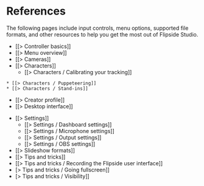 # References

The following pages include input controls, menu options, supported file formats, and other resources to help you get the most out of Flipside Studio.

* [[> Controller basics]]
* [[> Menu overview]]
* [[> Cameras]]
* [[> Characters]]
    * [[> Characters / Calibrating your tracking]]
<!-- * [[> Characters / Full-body tracking]] -->
    * [[> Characters / Puppeteering]]
    * [[> Characters / Stand-ins]]
* [[> Creator profile]]
* [[> Desktop interface]]
<!--   * [[> Desktop interface / Take editor]]
  * [[> Desktop interface / Video renderer]]
* [[> Exports]]
  * [[> Exports / Motion capture exports]]
  * [[> Exports / Video exports]]
  * [[> Exports / Audio exports]] -->
* [[> Settings]]
  * [[> Settings / Dashboard settings]]
  * [[> Settings / Microphone settings]]
  * [[> Settings / Output settings]]
  * [[> Settings / OBS settings]]
* [[> Slideshow formats]]
* [[> Tips and tricks]]
 * [[> Tips and tricks / Recording the Flipside user interface]]
 * [> Tips and tricks / Going fullscreen]]
 * [> Tips and tricks / Visibility]]
